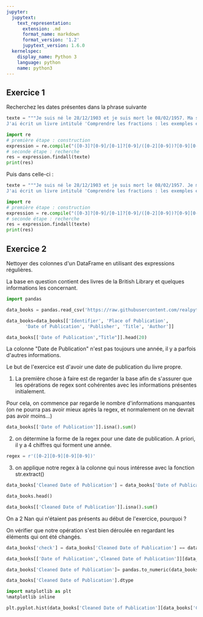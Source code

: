 ```yaml
---
jupyter:
  jupytext:
    text_representation:
      extension: .md
      format_name: markdown
      format_version: '1.2'
      jupytext_version: 1.6.0
  kernelspec:
    display_name: Python 3
    language: python
    name: python3
---
```


## Exercice 1

Recherchez les dates présentes dans la phrase suivante

```python
texte = """Je suis né le 28/12/1903 et je suis mort le 08/02/1957. Ma seconde femme est morte le 10/11/1963. 
J'ai écrit un livre intitulé 'Comprendre les fractions : les exemples en page 12/46/83' """
```

```python
import re
# première étape : construction
expression = re.compile("([0-3]?[0-9]/[0-1]?[0-9]/([0-2][0-9])?[0-9][0-9])")
# seconde étape : recherche
res = expression.findall(texte)
print(res)
```

Puis dans celle-ci : 

```python
texte = """Je suis né le 28/12/1903 et je suis mort le 08/02/1957. Je me suis marié le 8/5/45. 
J'ai écrit un livre intitulé 'Comprendre les fractions : les exemples en page 12/46/83' """
```

```python
import re
# première étape : construction
expression = re.compile("([0-3]?[0-9]/[0-1]?[0-9]/([0-2][0-9])?[0-9][0-9])")
# seconde étape : recherche
res = expression.findall(texte)
print(res)
```

## Exercice 2

Nettoyer des colonnes d'un DataFrame en utilisant des expressions régulières.

La base en question contient des livres de la British Library et quelques informations les concernant. 

```python
import pandas

data_books = pandas.read_csv('https://raw.githubusercontent.com/realpython/python-data-cleaning/master/Datasets/BL-Flickr-Images-Book.csv',sep=',')
```

```python
data_books=data_books[['Identifier', 'Place of Publication',
       'Date of Publication', 'Publisher', 'Title', 'Author']]
```

```python
data_books[['Date of Publication',"Title"]].head(20)
```

La colonne "Date de Publication" n'est pas toujours une année, il y a parfois d'autres informations. 

Le but de l'exercice est d'avoir une date de publication du livre propre.


1) La première chose à faire est de regarder la base afin de s'assurer que les opérations de regex sont cohérentes avec les informations présentes initialement. 

Pour cela, on commence par regarde le nombre d'informations manquantes (on ne pourra pas avoir mieux après la regex, et normalement on ne devrait pas avoir moins...)

```python
data_books[['Date of Publication']].isna().sum()
```

2) on détermine la forme de la regex pour une date de publication. A priori, il y a 4 chiffres qui forment une année.

```python
regex = r'([0-2][0-9][0-9][0-9])'
```

3) on applique notre regex à la colonne qui nous intéresse avec la fonction str.extract()

```python
data_books['Cleaned Date of Publication'] = data_books['Date of Publication'].str.extract(regex,expand=True)
```

```python
data_books.head()
```

```python
data_books[['Cleaned Date of Publication']].isna().sum()
```

On a 2 Nan qui n'étaient pas présents au début de l'exercice, pourquoi ?


On vérifier que notre opération s'est bien déroulée en regardant les éléments qui ont été changés. 

```python
data_books['check'] = data_books['Cleaned Date of Publication'] == data_books['Date of Publication']
```

```python
data_books[['Date of Publication','Cleaned Date of Publication']][data_books['check'].eq(False)]
```

```python
data_books['Cleaned Date of Publication']= pandas.to_numeric(data_books['Cleaned Date of Publication'], downcast='float')
```

```python
data_books['Cleaned Date of Publication'].dtype
```

```python
import matplotlib as plt
%matplotlib inline

plt.pyplot.hist(data_books['Cleaned Date of Publication'][data_books['Cleaned Date of Publication']>0],bins=20)
```
